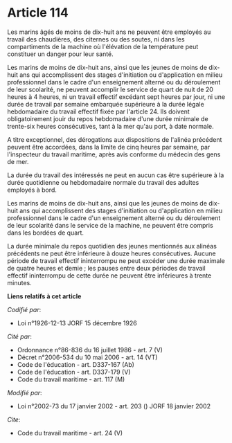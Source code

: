 # Article 114

Les marins âgés de moins de dix-huit ans ne peuvent être employés au travail des chaudières, des citernes ou des soutes, ni
dans les compartiments de la machine où l'élévation de la température peut constituer un danger pour leur santé.

Les marins de moins de dix-huit ans, ainsi que les jeunes de moins de dix-huit ans qui accomplissent des stages d'initiation
ou d'application en milieu professionnel dans le cadre d'un enseignement alterné ou du déroulement de leur scolarité, ne
peuvent accomplir le service de quart de nuit de 20 heures à 4 heures, ni un travail effectif excédant sept heures par jour,
ni une durée de travail par semaine embarquée supérieure à la durée légale hebdomadaire du travail effectif fixée par
l'article 24. Ils doivent obligatoirement jouir du repos hebdomadaire d'une durée minimale de trente-six heures consécutives,
tant à la mer qu'au port, à date normale.

A titre exceptionnel, des dérogations aux dispositions de l'alinéa précédent peuvent être accordées, dans la limite de cinq
heures par semaine, par l'inspecteur du travail maritime, après avis conforme du médecin des gens de mer.

La durée du travail des intéressés ne peut en aucun cas être supérieure à la durée quotidienne ou hebdomadaire normale du
travail des adultes employés à bord.

Les marins de moins de dix-huit ans, ainsi que les jeunes de moins de dix-huit ans qui accomplissent des stages d'initiation
ou d'application en milieu professionnel dans le cadre d'un enseignement alterné ou du déroulement de leur scolarité dans le
service de la machine, ne peuvent être compris dans les bordées de quart.

La durée minimale du repos quotidien des jeunes mentionnés aux alinéas précédents ne peut être inférieure à douze heures
consécutives. Aucune période de travail effectif ininterrompu ne peut excéder une durée maximale de quatre heures et demie ;
les pauses entre deux périodes de travail effectif ininterrompu de cette durée ne peuvent être inférieures à trente minutes.

**Liens relatifs à cet article**

_Codifié par_:

  - Loi n°1926-12-13 JORF 15 décembre 1926

_Cité par_:

  - Ordonnance n°86-836 du 16 juillet 1986 - art. 7 (V)
  - Décret n°2006-534 du 10 mai 2006 - art. 14 (VT)
  - Code de l'éducation - art. D337-167 (Ab)
  - Code de l'éducation - art. D337-179 (V)
  - Code du travail maritime - art. 117 (M)

_Modifié par_:

  - Loi n°2002-73 du 17 janvier 2002 - art. 203 () JORF 18 janvier 2002

_Cite_:

  - Code du travail maritime - art. 24 (V)
